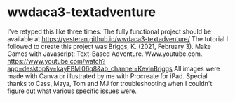 # wwdaca3-textadventure
I've retyped this like three times.
The fully functional project should be available at https://yesteran.github.io/wwdaca3-textadventure/
The tutorial I followed to create this project was Briggs, K. (2021, February 3). Make Games with Javascript: Text-Based Adventure. Www.youtube.com. https://www.youtube.com/watch?app=desktop&v=kayFBMl06q8&ab_channel=KevinBriggs
All images were made with Canva or illustrated by me with Procreate for iPad.
Special thanks to Cass, Maya, Tom and MJ for troubleshooting when I couldn't figure out what various specific issues were.
